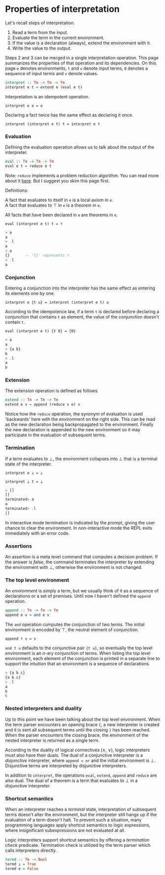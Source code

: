 # Properties of interpretation

Let's recall steps of interpretation.

1. Read a term from the input.
2. Evaluate the term in the current environment.
4. If the value is a declaration (always), extend the environment with it.
3. Write the value to the output.

Steps 2 and 3 can be merged in a single interpretation operation.
This page summarizes the properties of that operation and its dependencies. 
On this page `e` denotes environments, `t` and `u` denote input terms,
`Θ` denotes a sequence of input terms and `v` denote values.

~~~haskell
interpret :: Tm -> Tm -> Tm
interpret e t = extend e (eval e t)
~~~

Interpretation is an idempotent operation.

`interpret e e = e`

Declaring a fact twice has the same effect as declaring it once.

`interpret (interpret e t) t = interpret e t`

### Evaluation

Defining the evaluation operation allows us to talk about the output
of the interpreter.

~~~haskell
eval :: Tm -> Tm -> Tm
eval e t = reduce e t
~~~

Note: `reduce` implements a problem reduction algorithm.
You can read more about it [here](reduce.md).
But I suggest you skim this page first.

Definitions:

A fact that evaluates to itself in `e` is a local axiom in `e`.  
A fact that evaluates to ⊤ in `e` is a theorem in `e`.  

All facts that have been declared in `e` are theorems in `e`.

`eval (interpret e t) t = ⊤`

~~~haskell
> a
a
> .l
a
> a
{}       -- '{}' represents ⊤
> .l
a
~~~

### Conjunction

Entering a conjunction into the interpreter has the same effect as
entering its elements one by one.

`interpret e {t u} = interpret (interpret e t) u`

According to the idempotence law, if a term `t` is declared before
declaring a conjunction that contains `t` as element, the value of the conjunction
doesn't contain `t`.

`eval (interpret e t) {t Θ} = {Θ}`

~~~haskell
> a
a
> {a b}
b
> .l
a
b
~~~

### Extension

The extension operation is defined as follows.

~~~haskell
extend :: Tm -> Tm -> Tm
extend e v = append (reduce v e) v
~~~

Notice how the `reduce` operation, the synonym of evaluation is
used 'backwards' here with the environment on the right side.
This can be read as the new declaration being backpropagated to the environment.
Finally the new declaration is appended to the new environment so
it may participate in the evaluation of subsequent terms.

### Termination

If a term evaluates to ⊥, the environment
collapses into ⊥ that is a terminal state of the interpreter.

`interpret e ⊥ = ⊥`

`interpret ⊥ t = ⊥`

~~~haskell
> []
[]
terminated> a
a
terminated> .l
[]
~~~

In interactive mode termination is indicated by the prompt,
giving the user chance to clear the environment.
In non-interactive mode the REPL exits immediately with an error code.

### Assertions

An assertion is a meta level command that computes a decision problem.
If the answer is *false*, the command terminates the interpreter
by extending the environment with ⊥, otherwise the environment is not changed.

### The top level environment

An *environment* is simply a term,
but we usually think of it as a sequence of declarations or a set of premises.
Until now I haven't defined the `append` operation.

~~~haskell
append :: Tm -> Tm -> Tm
append e v = and e v
~~~

The `and` operation computes the conjunction of two terms.
The initial environment is encoded by ⊤, the neutral element of conjunction.

`append ⊤ v = v`

`and t u` defaults to the conjunctive pair `{t u}`, so
eventually the top level environment is an *n*-ary conjunction of terms.
When listing the top level environment, each element of the
conjunction is printed in a separate line to support the intuition
that an environment is a sequence of declarations.

~~~haskell
> {a b c}
{a b c}
> .l
a
b
c
~~~

### Nested interpreters and duality

Up to this point we have been talking about the top level environment.
When the term parser encounters an opening brace `{`, a new
interpreter is created and it is sent all subsequent terms until
the closing `}` has been reached.
When the parser encounters the closing brace, the environment of
the nested interpreter is returned as a single term.

According to the duality of logical connectives (∧, ∨),
logic interpreters must also have their duals.
The dual of a conjunctive interpreter is a *disjunctive* interpreter,
where `append = or` and the initial environment is ⊥.
Disjunctive terms are interpreted by disjunctive interpreters.

In addition to `interpret`, the operations `eval`, `extend`, `append`
and `reduce` are also dual.
The dual of a theorem is a term that evaluates to ⊥ in a disjunctive
interpreter.

### Shortcut semantics

When an interpreter reaches a *terminal* state, interpretation of subsequent
terms doesn't alter the environment, but the interpreter still hangs up
if the evaluation of a term doesn't halt.
To prevent such a situation, many programming languages apply shortcut
semantics to logic expressions, where insignificant subexpressions
are not evaluated at all.

Logic interpreters support shortcut semantics by offering a
*termination check* predicate.
Termination check is utilized by the term parser which calls interpreters directly.

~~~haskell
termd :: Tm -> Bool
termd ⊥ = True
termd e = False
~~~

